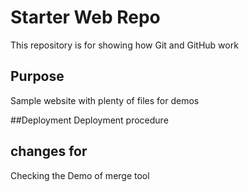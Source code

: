 # Starter Web Repo

This repository is for showing how Git and GitHub work

## Purpose

Sample website with plenty of files for demos

##Deployment
Deployment procedure

## changes for
Checking the Demo of merge tool
